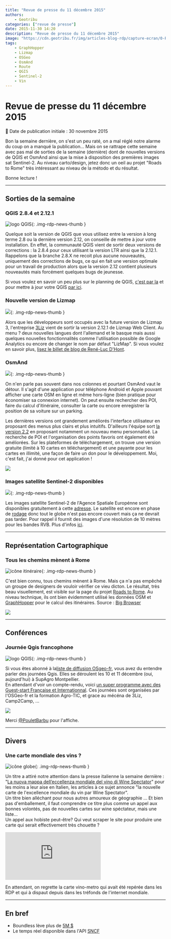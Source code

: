 ```yaml
---
title: "Revue de presse du 11 décembre 2015"
authors:
    - Geotribu
categories: ["revue de presse"]
date: 2015-11-30 14:20
description: "Revue de presse du 11 décembre 2015"
image: "https://cdn.geotribu.fr/img/articles-blog-rdp/capture-ecran/0-Roads-to-Rome-530x331.jpg"
tags:
    - GraphHopper
    - Lizmap
    - OSGeo
    - OsmAnd
    - Route
    - QGIS
    - Sentinel-2
    - Vin
---
```


# Revue de presse du 11 décembre 2015

:calendar: Date de publication initiale : 30 novembre 2015

Bon la semaine dernière, on s'est un peu raté, on a mal réglé notre alarme du coup on a manqué la publication... Mais on se rattrape cette semaine avec pas mal de sorties de la semaine (dernière) dont de nouvelles versions de QGIS et OsmAnd ainsi que la mise à disposition des premières images sat Sentinel-2. Au niveau carto/design, jetez donc un oeil au projet "Roads to Rome" très intéressant au niveau de la método et du résultat.

Bonne lecture !

----

## Sorties de la semaine

### QGIS 2.8.4 et 2.12.1

![logo QGIS](https://cdn.geotribu.fr/img/logos-icones/logiciels_librairies/qgis.png "logo QGIS"){: .img-rdp-news-thumb }

Quelque soit la version de QGIS que vous utilisez entre la version à long terme 2.8 ou la dernière version 2.12, on conseille de mettre à jour votre installation. En effet, la communauté QGIS vient de sortir deux versions de corrections : la 2.8.4 pour ceux utilisant la version LTR ainsi que la 2.12.1. Rappelons que la branche 2.8.X ne recoit plus aucune nouveautés, uniquement des corrections de bugs, ce qui en fait une version optimale pour un travail de production alors que la version 2.12 contient plusieurs nouveautés mais forcément quelques bugs de jeunesse.

Si vous voulez en savoir un peu plus sur le planning de QGIS, [c'est par la](https://www.qgis.org/en/site/getinvolved/development/index.html#release-schedule) et pour mettre à jour votre QGIS [par ici](https://www.qgis.org/fr/site/forusers/download.html).

### Nouvelle version de Lizmap

![](https://cdn.geotribu.fr/img/logos-icones/logiciels_librairies/3liz-logo.png){: .img-rdp-news-thumb }

Alors que les développeurs sont occupés avec la future version de Lizmap 3, l'entreprise [3Liz](http://www.3liz.com/) vient de sortir la version 2.12.1 de Lizmap Web Client. Au menu ? deux nouvelles langues dont l'allemand et le basque mais aussi quelques nouvelles fonctionnalités comme l'utilisation possible de Google Analytics ou encore de changer le nom par défaut "LizMap". Si vous voulez en savoir plus, [lisez le billet de blog de René-Luc D'Hont](http://www.3liz.com/blog/rldhont/index.php?post/2015/11/27/Lizmap-Web-Client-2.12-%3A-Basque%2C-allemand-et-autres-am%C3%A9liorations).

### OsmAnd

![](https://cdn.geotribu.fr/img/logos-icones/OpenStreetMap/osmand.jpeg){: .img-rdp-news-thumb }

On n'en parle pas souvent dans nos colonnes et pourtant OsmAnd vaut le détour. Il s'agit d'une application pour téléphone Android et Apple pouvant afficher une carte OSM en ligne et même hors-ligne (bien pratique pour économiser sa connexion internet). On peut ensuite rechercher des POI, faire du calcul d'itinéraire, consulter la carte ou encore enregistrer la position de sa voiture sur un parking.

Les dernières versions ont grandement améliorés l'interface utilisateur en proposant des menus plus clairs et plus intuitifs. D'ailleurs l'équipe sort [la version 2.2](http://osmand.net/blog?id=osmand-2-2-released) en proposant notamment un nouveau menu personnalisé. La recherche de POI et l'organisation des points favoris ont également été améliorées. Sur les plateformes de téléchargement, on trouve une version gratuite (limité à 10 cartes en téléchargement) et une payante pour les cartes en illimité, une façon de faire un don pour le développement. Moi, c'est fait, j'ai donné pour cet application !

![](https://cdn.geotribu.fr/img/articles-blog-rdp/capture-ecran/ver_2_2_9.jpg)

### Images satellite Sentinel-2 disponibles

![](https://cdn.geotribu.fr/img/logos-icones/divers/satellite_0.png){: .img-rdp-news-thumb }

Les images satellite Sentinel-2 de l'Agence Spatiale Europénne sont disponibles gratuitement à cette [adresse](https://scihub.copernicus.eu/s2/#/home). Le satellite est encore en phase de [rodage](https://sentinels.copernicus.eu/web/sentinel/missions/sentinel-2/operations-ramp-up-phase) donc tout le globe n'est pas encore couvert mais ça ne devrait pas tarder. Pour rappel il fournit des images d'une résolution de 10 mètres pour les bandes RVB. Plus d'infos [ici](http://fromgistors.blogspot.com/2015/12/copernicus-sentinel-2-images-now.html).

----

## Représentation Cartographique

### Tous les chemins mènent à Rome

![icône itinéraire](https://cdn.geotribu.fr/img/logos-icones/itineraire.png "icône itinéraire"){: .img-rdp-news-thumb }

C'est bien connu, tous chemins mènent à Rome. Mais ça n'a pas empêché un groupe de designers de vouloir vérifier ce vieu dicton. Le résultat, très beau visuellement, est visible sur la page du projet [Roads to Rome](http://roadstorome.moovellab.com/). Au niveau technique, ils ont bien évidemment utilisé les données OSM et [GraphHopper](https://graphhopper.com/) pour le calcul des itinéraires. Source : [Big Browser](http://bigbrowser.blog.lemonde.fr/2015/12/10/toutes-les-routes-menent-a-toutes-les-romes/)

![](https://cdn.geotribu.fr/img/articles-blog-rdp/capture-ecran/0-Roads-to-Rome-530x331.jpg)

----

## Conférences

### Journée Qgis francophone

![logo QGIS](https://cdn.geotribu.fr/img/logos-icones/logiciels_librairies/qgis.png "logo QGIS"){: .img-rdp-news-thumb }

Si vous êtes abonné à la[liste de diffusion OSgeo-fr,](http://lists.osgeo.org/listinfo/francophone) vous avez du entendre parler des journées Qgis. Elles se déroulent les 10 et 11 décembre (oui, aujourd'hui) à SupAgro Montpellier.  
En attendant d'voir un compte-rendu, voici [un super programme avec des Guest-start Française et Internationnal](http://www.agrotic.org/blog/seminaire-qgis-2015/). Ces journées sont organisées par l'OSGeo-fr et la formation Agro-TIC, et grace au mécéna de 3Liz, Camp2Camp, ...

![](https://cdn.geotribu.fr/img/articles-blog-rdp/capture-ecran/affiche_utilisateur_qgis_15.png)

Merci [@PouletBarbu](https://twitter.com/PouletBarbu) pour l'affiche.

----

## Divers

### Une carte mondiale des vins ?

![icône globe](https://cdn.geotribu.fr/img/internal/icons-rdp-news/world.png "icône globe"){: .img-rdp-news-thumb }

Un titre a attiré notre attention dans la presse italienne la semaine dernière : "[La nuova mappa dell’eccellenza mondiale del vino di Wine Spectator](http://www.winemeridian.com/news_it/la_nuova_mappa_dell_eccellenza_mondiale_del_vino_di_wine_spectator_887.html)" pour les moins a leur aise en Italien, les articles à ce sujet annonce "la nouvelle carte de l'excellence mondiale du vin par Wine Spectator".  
Un titre bien alléchant pour nous autres amoureux de géographie ... Et bien pas d'emballement, il faut comprendre ce titre plus comme un appel aux bonnes volontés, pas de nouvelles cartes sur wine spéctateur, mais une liste...  
Un appel aux hobiste peut-être? Qui veut scraper le site pour produire une carte qui serait effectivement très chouette ?

![](https://cdn.geotribu.fr/img/articles-blog-rdp/divers/timthumb.php.jpg.txt)

En attendant, on regrette la carte vino-metro qui avait été repérée dans les RDP et qui à dispaut depuis dans les tréfonds de l'internet mondiale.

----

## En bref

- Boundless lève plus de [5M $](http://boundlessgeo.com/press-release/boundless-raises-more-than-5m-in-series-b-funding-round/)
- Le temps réel disponible dans l'API [SNCF](https://data.sncf.com/news/sncf-api-realtime)
